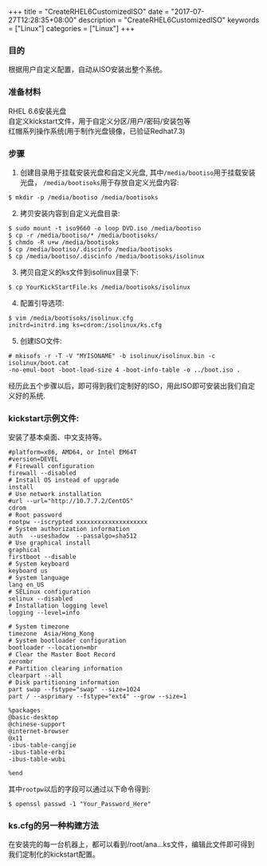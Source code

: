 +++
title = "CreateRHEL6CustomizedISO"
date = "2017-07-27T12:28:35+08:00"
description = "CreateRHEL6CustomizedISO"
keywords = ["Linux"]
categories = ["Linux"]
+++

### 目的
根据用户自定义配置，自动从ISO安装出整个系统。     

### 准备材料
RHEL 6.6安装光盘   
自定义kickstart文件，用于自定义分区/用户/密码/安装包等    
红帽系列操作系统(用于制作光盘镜像，已验证Redhat7.3)    

### 步骤
1. 创建目录用于挂载安装光盘和自定义光盘,
   其中`/media/bootiso`用于挂载安装光盘，
`/media/bootisoks`用于存放自定义光盘内容:    

```
$ mkdir -p /media/bootiso /media/bootisoks
```

2. 拷贝安装内容到自定义光盘目录:    

```
$ sudo mount -t iso9660 -o loop DVD.iso /media/bootiso
$ cp -r /media/bootiso/* /media/bootisoks/
$ chmdo -R u+w /media/bootisoks
$ cp /media/bootiso/.discinfo /media/bootisoks
$ cp /media/bootiso/.discinfo /media/bootisoks/isolinux
```

3. 拷贝自定义的ks文件到isolinux目录下:    

```
$ cp YourKickStartFile.ks /media/bootisoks/isolinux
```

4. 配置引导选项:    

```
$ vim /media/bootisoks/isolinux.cfg
initrd=initrd.img ks=cdrom:/isolinux/ks.cfg
```

5. 创建ISO文件:    

```
# mkisofs -r -T -V "MYISONAME" -b isolinux/isolinux.bin -c isolinux/boot.cat
-no-emul-boot -boot-load-size 4 -boot-info-table -o ../boot.iso .
```

经历此五个步骤以后，即可得到我们定制好的ISO，用此ISO即可安装出我们自定义好的系统.    

### kickstart示例文件:    
安装了基本桌面、中文支持等。    

```
#platform=x86, AMD64, or Intel EM64T
#version=DEVEL
# Firewall configuration
firewall --disabled
# Install OS instead of upgrade
install
# Use network installation
#url --url="http://10.7.7.2/CentOS"
cdrom
# Root password
rootpw --iscrypted xxxxxxxxxxxxxxxxxxxx
# System authorization information
auth  --useshadow  --passalgo=sha512
# Use graphical install
graphical
firstboot --disable
# System keyboard
keyboard us
# System language
lang en_US
# SELinux configuration
selinux --disabled
# Installation logging level
logging --level=info

# System timezone
timezone  Asia/Hong_Kong
# System bootloader configuration
bootloader --location=mbr
# Clear the Master Boot Record
zerombr
# Partition clearing information
clearpart --all  
# Disk partitioning information
part swap --fstype="swap" --size=1024
part / --asprimary --fstype="ext4" --grow --size=1

%packages
@basic-desktop
@chinese-support
@internet-browser
@x11
-ibus-table-cangjie
-ibus-table-erbi
-ibus-table-wubi

%end
```
其中`rootpw`以后的字段可以通过以下命令得到:    

```
$ openssl passwd -1 "Your_Password_Here"
```

### ks.cfg的另一种构建方法
在安装完的每一台机器上，都可以看到/root/ana...ks文件，编辑此文件即可得到我们定制化的kickstart配置。    
